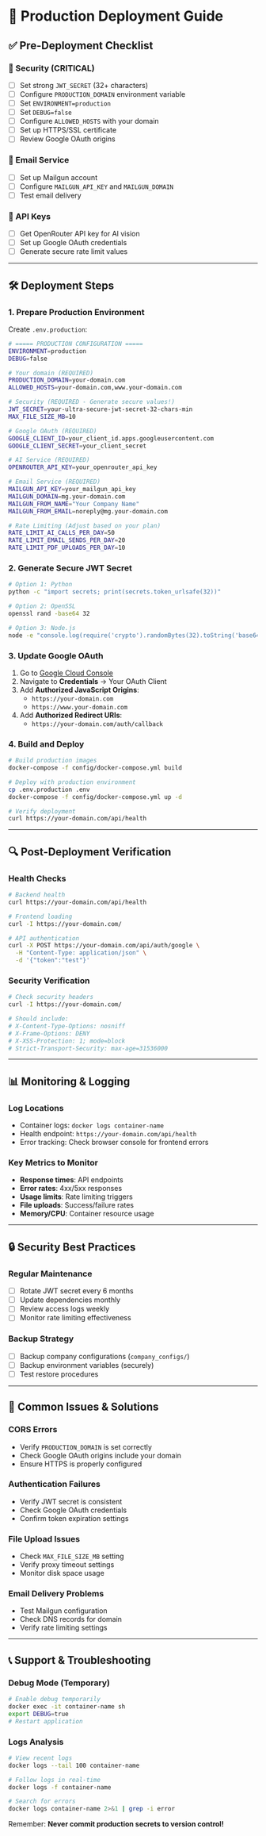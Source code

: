 # 🚀 Production Deployment Guide

## ✅ **Pre-Deployment Checklist**

### **🔐 Security (CRITICAL)**
- [ ] Set strong `JWT_SECRET` (32+ characters)
- [ ] Configure `PRODUCTION_DOMAIN` environment variable
- [ ] Set `ENVIRONMENT=production`
- [ ] Set `DEBUG=false`
- [ ] Configure `ALLOWED_HOSTS` with your domain
- [ ] Set up HTTPS/SSL certificate
- [ ] Review Google OAuth origins

### **📧 Email Service**
- [ ] Set up Mailgun account
- [ ] Configure `MAILGUN_API_KEY` and `MAILGUN_DOMAIN`
- [ ] Test email delivery

### **🔑 API Keys**
- [ ] Get OpenRouter API key for AI vision
- [ ] Set up Google OAuth credentials
- [ ] Generate secure rate limit values

---

## 🛠️ **Deployment Steps**

### **1. Prepare Production Environment**

Create `.env.production`:

```bash
# ===== PRODUCTION CONFIGURATION =====
ENVIRONMENT=production
DEBUG=false

# Your domain (REQUIRED)
PRODUCTION_DOMAIN=your-domain.com
ALLOWED_HOSTS=your-domain.com,www.your-domain.com

# Security (REQUIRED - Generate secure values!)
JWT_SECRET=your-ultra-secure-jwt-secret-32-chars-min
MAX_FILE_SIZE_MB=10

# Google OAuth (REQUIRED)
GOOGLE_CLIENT_ID=your_client_id.apps.googleusercontent.com
GOOGLE_CLIENT_SECRET=your_client_secret

# AI Service (REQUIRED)
OPENROUTER_API_KEY=your_openrouter_api_key

# Email Service (REQUIRED)
MAILGUN_API_KEY=your_mailgun_api_key
MAILGUN_DOMAIN=mg.your-domain.com
MAILGUN_FROM_NAME="Your Company Name"
MAILGUN_FROM_EMAIL=noreply@mg.your-domain.com

# Rate Limiting (Adjust based on your plan)
RATE_LIMIT_AI_CALLS_PER_DAY=50
RATE_LIMIT_EMAIL_SENDS_PER_DAY=20
RATE_LIMIT_PDF_UPLOADS_PER_DAY=10
```

### **2. Generate Secure JWT Secret**

```bash
# Option 1: Python
python -c "import secrets; print(secrets.token_urlsafe(32))"

# Option 2: OpenSSL
openssl rand -base64 32

# Option 3: Node.js
node -e "console.log(require('crypto').randomBytes(32).toString('base64'))"
```

### **3. Update Google OAuth**

1. Go to [Google Cloud Console](https://console.cloud.google.com/)
2. Navigate to **Credentials** → Your OAuth Client
3. Add **Authorized JavaScript Origins**:
   - `https://your-domain.com`
   - `https://www.your-domain.com`
4. Add **Authorized Redirect URIs**:
   - `https://your-domain.com/auth/callback`

### **4. Build and Deploy**

```bash
# Build production images
docker-compose -f config/docker-compose.yml build

# Deploy with production environment
cp .env.production .env
docker-compose -f config/docker-compose.yml up -d

# Verify deployment
curl https://your-domain.com/api/health
```

---

## 🔍 **Post-Deployment Verification**

### **Health Checks**
```bash
# Backend health
curl https://your-domain.com/api/health

# Frontend loading
curl -I https://your-domain.com/

# API authentication
curl -X POST https://your-domain.com/api/auth/google \
  -H "Content-Type: application/json" \
  -d '{"token":"test"}'
```

### **Security Verification**
```bash
# Check security headers
curl -I https://your-domain.com/

# Should include:
# X-Content-Type-Options: nosniff
# X-Frame-Options: DENY
# X-XSS-Protection: 1; mode=block
# Strict-Transport-Security: max-age=31536000
```

---

## 📊 **Monitoring & Logging**

### **Log Locations**
- Container logs: `docker logs container-name`
- Health endpoint: `https://your-domain.com/api/health`
- Error tracking: Check browser console for frontend errors

### **Key Metrics to Monitor**
- **Response times**: API endpoints
- **Error rates**: 4xx/5xx responses
- **Usage limits**: Rate limiting triggers
- **File uploads**: Success/failure rates
- **Memory/CPU**: Container resource usage

---

## 🔒 **Security Best Practices**

### **Regular Maintenance**
- [ ] Rotate JWT secret every 6 months
- [ ] Update dependencies monthly
- [ ] Review access logs weekly
- [ ] Monitor rate limiting effectiveness

### **Backup Strategy**
- [ ] Backup company configurations (`company_configs/`)
- [ ] Backup environment variables (securely)
- [ ] Test restore procedures

---

## 🚨 **Common Issues & Solutions**

### **CORS Errors**
- Verify `PRODUCTION_DOMAIN` is set correctly
- Check Google OAuth origins include your domain
- Ensure HTTPS is properly configured

### **Authentication Failures**
- Verify JWT secret is consistent
- Check Google OAuth credentials
- Confirm token expiration settings

### **File Upload Issues**
- Check `MAX_FILE_SIZE_MB` setting
- Verify proxy timeout settings
- Monitor disk space usage

### **Email Delivery Problems**
- Test Mailgun configuration
- Check DNS records for domain
- Verify rate limiting settings

---

## 📞 **Support & Troubleshooting**

### **Debug Mode (Temporary)**
```bash
# Enable debug temporarily
docker exec -it container-name sh
export DEBUG=true
# Restart application
```

### **Logs Analysis**
```bash
# View recent logs
docker logs --tail 100 container-name

# Follow logs in real-time
docker logs -f container-name

# Search for errors
docker logs container-name 2>&1 | grep -i error
```

Remember: **Never commit production secrets to version control!**